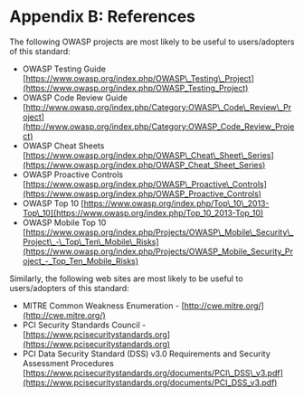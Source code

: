 # Appendix B: References

The following OWASP projects are most likely to be useful to users/adopters of this standard:

- OWASP Testing Guide
 [https://www.owasp.org/index.php/OWASP\_Testing\_Project](https://www.owasp.org/index.php/OWASP_Testing_Project)
- OWASP Code Review Guide
 [http://www.owasp.org/index.php/Category:OWASP\_Code\_Review\_Project](http://www.owasp.org/index.php/Category:OWASP_Code_Review_Project)
- OWASP Cheat Sheets
 [https://www.owasp.org/index.php/OWASP\_Cheat\_Sheet\_Series](https://www.owasp.org/index.php/OWASP_Cheat_Sheet_Series)
- OWASP Proactive Controls
 [https://www.owasp.org/index.php/OWASP\_Proactive\_Controls](https://www.owasp.org/index.php/OWASP_Proactive_Controls)
- OWASP Top 10
 [https://www.owasp.org/index.php/Top\_10\_2013-Top\_10](https://www.owasp.org/index.php/Top_10_2013-Top_10)
- OWASP Mobile Top 10
 [https://www.owasp.org/index.php/Projects/OWASP\_Mobile\_Security\_Project\_-\_Top\_Ten\_Mobile\_Risks](https://www.owasp.org/index.php/Projects/OWASP_Mobile_Security_Project_-_Top_Ten_Mobile_Risks)

Similarly, the following web sites are most likely to be useful to users/adopters of this standard:

- MITRE Common Weakness Enumeration - [http://cwe.mitre.org/](http://cwe.mitre.org/)
- PCI Security Standards Council - [https://www.pcisecuritystandards.org](https://www.pcisecuritystandards.org)
- PCI Data Security Standard (DSS) v3.0 Requirements and Security Assessment Procedures [https://www.pcisecuritystandards.org/documents/PCI\_DSS\_v3.pdf](https://www.pcisecuritystandards.org/documents/PCI_DSS_v3.pdf)
